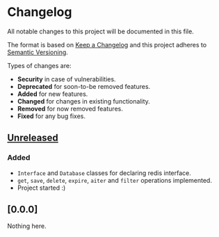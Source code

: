 # Changelog
All notable changes to this project will be documented in this file.

The format is based on [Keep a Changelog] and this project adheres to
[Semantic Versioning].

Types of changes are:
* **Security** in case of vulnerabilities.
* **Deprecated** for soon-to-be removed features.
* **Added** for new features.
* **Changed** for changes in existing functionality.
* **Removed** for now removed features.
* **Fixed** for any bug fixes.

## [Unreleased]
### Added
* `Interface` and `Database` classes for declaring redis interface.
* `get`, `save`, `delete`, `expire`, `aiter` and `filter` operations implemented.
* Project started :)

## [0.0.0]
Nothing here.

[Unreleased]: https://github.com/jacksmith15/radish/compare/initial..HEAD

[Keep a Changelog]: http://keepachangelog.com/en/1.0.0/
[Semantic Versioning]: http://semver.org/spec/v2.0.0.html
